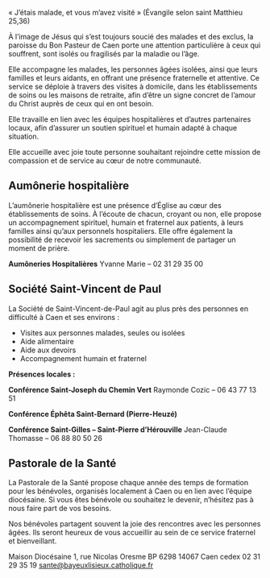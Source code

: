 « J’étais malade, et vous m’avez visité » (Évangile selon saint Matthieu 25,36)


À l’image de Jésus qui s’est toujours soucié des malades et des exclus, la paroisse du Bon Pasteur de Caen porte une attention particulière à ceux qui souffrent, sont isolés ou fragilisés par la maladie ou l’âge.

Elle accompagne les malades, les personnes âgées isolées, ainsi que leurs familles et leurs aidants, en offrant une présence fraternelle et attentive. Ce service se déploie à travers des visites à domicile, dans les établissements de soins ou les maisons de retraite, afin d’être un signe concret de l’amour du Christ auprès de ceux qui en ont besoin.

Elle travaille en lien avec les équipes hospitalières et d’autres partenaires locaux, afin d’assurer un soutien spirituel et humain adapté à chaque situation.

Elle accueille avec joie toute personne souhaitant rejoindre cette mission de compassion et de service au cœur de notre communauté.

## Aumônerie hospitalière
L’aumônerie hospitalière est une présence d’Église au cœur des établissements de soins. À l’écoute de chacun, croyant ou non, elle propose un accompagnement spirituel, humain et fraternel aux patients, à leurs familles ainsi qu’aux personnels hospitaliers. Elle offre également la possibilité de recevoir les sacrements ou simplement de partager un moment de prière.

**Aumôneries Hospitalières**
Yvanne Marie – 02 31 29 35 00

## Société Saint-Vincent de Paul

La Société de Saint-Vincent-de-Paul agit au plus près des personnes en difficulté à Caen et ses environs :

* Visites aux personnes malades, seules ou isolées
* Aide alimentaire
* Aide aux devoirs
* Accompagnement humain et fraternel

**Présences locales :**

**Conférence Saint-Joseph du Chemin Vert**
Raymonde Cozic – 06 43 77 13 51

**Conférence Éphêta Saint-Bernard (Pierre-Heuzé)**

**Conférence Saint-Gilles – Saint-Pierre d’Hérouville**
Jean-Claude Thomasse –  06 88 80 50 26

## Pastorale de la Santé
La Pastorale de la Santé propose chaque année des temps de formation pour les bénévoles, organisés localement à Caen ou en lien avec l’équipe diocésaine. Si vous êtes bénévole ou souhaitez le devenir, n’hésitez pas à nous faire part de vos besoins.

Nos bénévoles partagent souvent la joie des rencontres avec les personnes âgées. Ils seront heureux de vous accueillir au sein de ce service fraternel et bienveillant.

Maison Diocésaine
1, rue Nicolas Oresme
BP 6298
14067 Caen cedex
02 31 29 35 19
sante@bayeuxlisieux.catholique.fr
